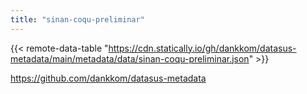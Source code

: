 ```yaml
---
title: "sinan-coqu-preliminar"
---
```


{{< remote-data-table "https://cdn.statically.io/gh/dankkom/datasus-metadata/main/metadata/data/sinan-coqu-preliminar.json" >}}

https://github.com/dankkom/datasus-metadata
